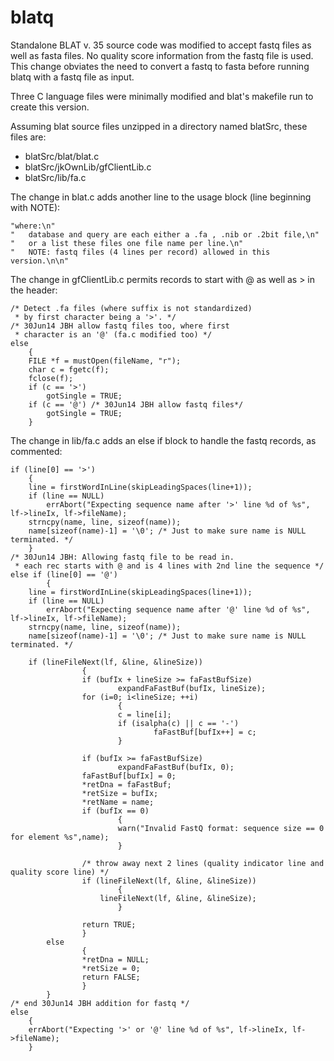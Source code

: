 # blatq

Standalone BLAT v. 35 source code was modified to accept fastq files as well as fasta files.
No quality score information from the fastq file is used. This change obviates
the need to convert a fastq to fasta before running blatq with a fastq file as input.

Three C language files were minimally modified and blat's makefile run to create this version.

Assuming blat source files unzipped in a directory named blatSrc, these files are:

- blatSrc/blat/blat.c
- blatSrc/jkOwnLib/gfClientLib.c
- blatSrc/lib/fa.c

The change in blat.c adds another line to the usage block (line beginning with NOTE):

    "where:\n"
    "   database and query are each either a .fa , .nib or .2bit file,\n"
    "   or a list these files one file name per line.\n"
    "   NOTE: fastq files (4 lines per record) allowed in this version.\n\n"
  
The change in gfClientLib.c permits records to start with @ as well as > in the header:

    /* Detect .fa files (where suffix is not standardized)
     * by first character being a '>'. */
    /* 30Jun14 JBH allow fastq files too, where first
     * character is an '@' (fa.c modified too) */
    else
        {
        FILE *f = mustOpen(fileName, "r");
        char c = fgetc(f);
        fclose(f);
        if (c == '>')
            gotSingle = TRUE;
        if (c == '@') /* 30Jun14 JBH allow fastq files*/
            gotSingle = TRUE;
        }
    
The change in lib/fa.c adds an else if block to handle the fastq records, as commented:

    if (line[0] == '>')
        {
        line = firstWordInLine(skipLeadingSpaces(line+1));
        if (line == NULL)
            errAbort("Expecting sequence name after '>' line %d of %s", lf->lineIx, lf->fileName);
        strncpy(name, line, sizeof(name));
        name[sizeof(name)-1] = '\0'; /* Just to make sure name is NULL terminated. */
        }
    /* 30Jun14 JBH: Allowing fastq file to be read in.
     * each rec starts with @ and is 4 lines with 2nd line the sequence */
    else if (line[0] == '@')
            {
        line = firstWordInLine(skipLeadingSpaces(line+1));
        if (line == NULL)
            errAbort("Expecting sequence name after '@' line %d of %s", lf->lineIx, lf->fileName);
        strncpy(name, line, sizeof(name));
        name[sizeof(name)-1] = '\0'; /* Just to make sure name is NULL terminated. */
    
        if (lineFileNext(lf, &line, &lineSize))
                    {
                    if (bufIx + lineSize >= faFastBufSize)
                            expandFaFastBuf(bufIx, lineSize);
                    for (i=0; i<lineSize; ++i)
                            {
                            c = line[i];
                            if (isalpha(c) || c == '-')
                                    faFastBuf[bufIx++] = c;
                            }
    
                    if (bufIx >= faFastBufSize)
                            expandFaFastBuf(bufIx, 0);
                    faFastBuf[bufIx] = 0;
                    *retDna = faFastBuf;
                    *retSize = bufIx;
                    *retName = name;
                    if (bufIx == 0)
                            {
                            warn("Invalid FastQ format: sequence size == 0 for element %s",name);
                            }
                            
                    /* throw away next 2 lines (quality indicator line and quality score line) */
                    if (lineFileNext(lf, &line, &lineSize))
                            {
                        lineFileNext(lf, &line, &lineSize);
                            }
                            
                    return TRUE;
                    }
            else
                    {
                    *retDna = NULL;
                    *retSize = 0;
                    return FALSE;
                    }
            }
    /* end 30Jun14 JBH addition for fastq */
    else
        {
        errAbort("Expecting '>' or '@' line %d of %s", lf->lineIx, lf->fileName);
        }
